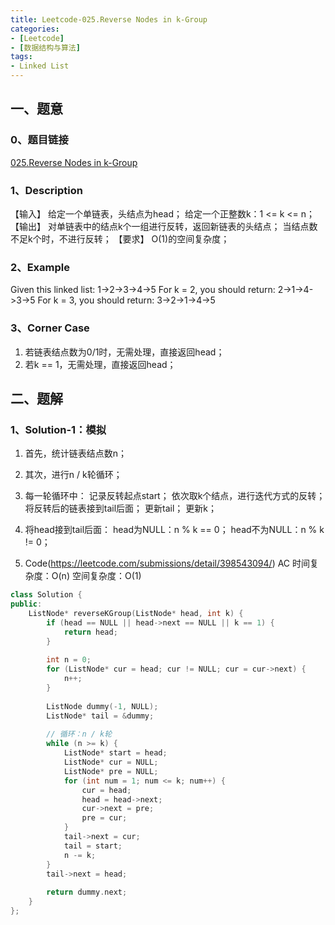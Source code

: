 ```yaml
---
title: Leetcode-025.Reverse Nodes in k-Group
categories: 
- [Leetcode]
- [数据结构与算法]
tags: 
- Linked List
---
```


## 一、题意

### 0、题目链接
[025.Reverse Nodes in k-Group](https://leetcode.com/problems/reverse-nodes-in-k-group/)

### 1、Description
【输入】
给定一个单链表，头结点为head；
给定一个正整数k：1 <= k <= n；
【输出】
对单链表中的结点k个一组进行反转，返回新链表的头结点；
当结点数不足k个时，不进行反转；
【要求】
O(1)的空间复杂度；

### 2、Example
Given this linked list: 1->2->3->4->5
For k = 2, you should return: 2->1->4->3->5
For k = 3, you should return: 3->2->1->4->5

<!-- more -->

### 3、Corner Case
1. 若链表结点数为0/1时，无需处理，直接返回head；
2. 若k == 1，无需处理，直接返回head；

## 二、题解

### 1、Solution-1：模拟
1. 首先，统计链表结点数n；

2. 其次，进行n / k轮循环；

3. 每一轮循环中：
记录反转起点start；
依次取k个结点，进行迭代方式的反转；
将反转后的链表接到tail后面；
更新tail；
更新k；

4. 将head接到tail后面：
head为NULL：n % k == 0；
head不为NULL：n % k != 0；

5. Code(https://leetcode.com/submissions/detail/398543094/)
AC
时间复杂度：O(n)
空间复杂度：O(1)
```C++
class Solution {
public:
    ListNode* reverseKGroup(ListNode* head, int k) {
        if (head == NULL || head->next == NULL || k == 1) {
            return head;
        }
        
        int n = 0;
        for (ListNode* cur = head; cur != NULL; cur = cur->next) {
            n++;
        }
        
        ListNode dummy(-1, NULL);
        ListNode* tail = &dummy;
        
        // 循环：n / k轮
        while (n >= k) {
            ListNode* start = head;
            ListNode* cur = NULL;
            ListNode* pre = NULL;
            for (int num = 1; num <= k; num++) {
                cur = head;
                head = head->next;
                cur->next = pre;
                pre = cur;
            }
            tail->next = cur;
            tail = start;
            n -= k;
        }
        tail->next = head;
        
        return dummy.next;
    }
};
```